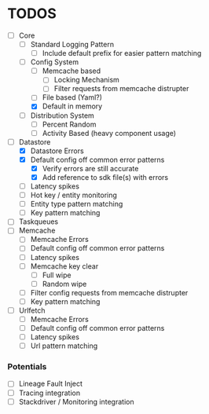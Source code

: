TODOS
=====

- [ ] Core
  - [ ] Standard Logging Pattern
    - [ ] Include default prefix for easier pattern matching
  - [ ] Config System
    - [ ] Memcache based
      - [ ] Locking Mechanism
      - [ ] Filter requests from memcache distrupter
    - [ ] File based (Yaml?)
    - [x] Default in memory
  - [ ] Distribution System
    - [ ] Percent Random
    - [ ] Activity Based (heavy component usage)
- [ ] Datastore
  - [x] Datastore Errors
  - [x] Default config off common error patterns
    - [x] Verify errors are still accurate
    - [x] Add reference to sdk file(s) with errors
  - [ ] Latency spikes
  - [ ] Hot key / entity monitoring
  - [ ] Entity type pattern matching
  - [ ] Key pattern matching
- [ ] Taskqueues
- [ ] Memcache
  - [ ] Memcache Errors
  - [ ] Default config off common error patterns
  - [ ] Latency spikes
  - [ ] Memcache key clear
    - [ ] Full wipe
    - [ ] Random wipe
  - [ ] Filter config requests from memcache distrupter
  - [ ] Key pattern matching
- [ ] Urlfetch
  - [ ] Memcache Errors
  - [ ] Default config off common error patterns
  - [ ] Latency spikes
  - [ ] Url pattern matching

### Potentials 

  - [ ] Lineage Fault Inject
  - [ ] Tracing integration
  - [ ] Stackdriver / Monitoring integration
